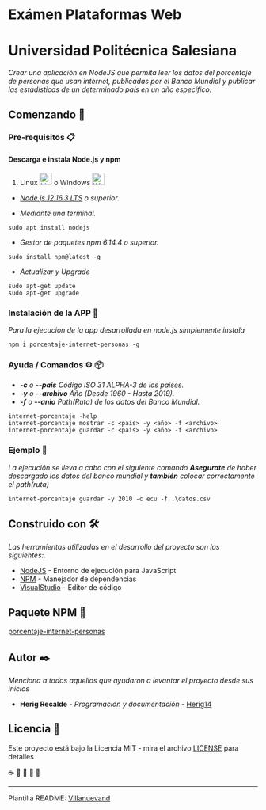 
# Exámen Plataformas Web
# Universidad Politécnica Salesiana


_Crear una aplicación en NodeJS que permita leer los datos del porcentaje de personas que usan internet, publicadas por el Banco
Mundial y publicar las estadísticas de un determinado país en un
año específico._

## Comenzando 🚀

### Pre-requisitos 📋
#### Descarga e instala Node.js y npm
1. Linux <img src="https://upload.wikimedia.org/wikipedia/commons/thumb/3/35/Tux.svg/1200px-Tux.svg.png" alt="Lin Logo" width="25" height="25" /> o Windows <img src="https://es.seaicons.com/wp-content/uploads/2015/10/OS-Windows-icon.png" alt="Win Logo" width="25" height="25" /> 

  - _[Node.js 12.16.3 LTS](https://nodejs.org/es/) o superior._
  
  - _Mediante una terminal._
```
sudo apt install nodejs
```

  - _Gestor de paquetes npm 6.14.4 o superior._
```
sudo install npm@latest -g
```
  - _Actualizar y Upgrade_
```
sudo apt-get update
sudo apt-get upgrade
```

### Instalación de la APP 🔧

_Para la ejecucion de la app desarrollada en node.js simplemente instala_

```
npm i porcentaje-internet-personas -g
```
### Ayuda / Comandos ⚙️ 📦
* _**-c** o **--pais** Código ISO 31 ALPHA-3 de los paises._
* _**-y** o **--archivo** Año (Desde 1960 - Hasta 2019)._
* _**-f** o **--anio** Path(Ruta) de los datos del Banco Mundial._
```
internet-porcentaje -help
internet-porcentaje mostrar -c <pais> -y <año> -f <archivo>
internet-porcentaje guardar -c <pais> -y <año> -f <archivo>
```

### Ejemplo 🔩

_La ejecución se lleva a cabo con el siguiente comando **Asegurate** de haber descargado los datos del banco mundial y **también** colocar correctamente el path(ruta)_
```
internet-porcentaje guardar -y 2010 -c ecu -f .\datos.csv
```


## Construido con 🛠️

_Las herramientas utilizadas en el desarrollo del proyecto son las siguientes:._

* [NodeJS](https://nodejs.org/) - Entorno de ejecución para JavaScript
* [NPM](https://www.npmjs.com/) - Manejador de dependencias
* [VisualStudio](https://code.visualstudio.com/?wt.mc_id=DX_841432) - Editor de código

## Paquete NPM 📖

[porcentaje-internet-personas](https://www.npmjs.com/package/porcentaje-internet-personas)

## Autor ✒️

_Menciona a todos aquellos que ayudaron a levantar el proyecto desde sus inicios_

* **Herig Recalde** - *Programación y documentación* - [Herig14](https://github.com/Herig14)

## Licencia 📄

Este proyecto está bajo la Licencia MIT - mira el archivo [LICENSE](LICENSE) para detalles


☕ 🍺 📢 🍺 🎁



---
Plantilla README:
[Villanuevand](https://github.com/Villanuevand)
